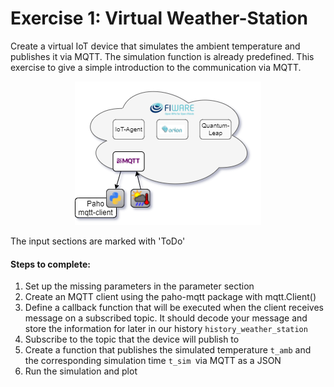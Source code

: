 # Exercise 1: Virtual Weather-Station

Create a virtual IoT device that simulates the ambient temperature and
publishes it via MQTT. The simulation function is already predefined.
This exercise to give a simple introduction to the communication via MQTT.

<div style="text-align: center;">
  <img src="https://raw.githubusercontent.com/RWTH-EBC/FiLiP/139-Add-images-to-tutorials/tutorials/ngsi_v2/e1_virtual_weatherstation/tutorials_ngsi_v2-Exercise1.drawio.png" alt="Virtual Weather Station"/>
</div>

The input sections are marked with 'ToDo'

#### Steps to complete:
1. Set up the missing parameters in the parameter section
2. Create an MQTT client using the paho-mqtt package with mqtt.Client()
3. Define a callback function that will be executed when the client
   receives message on a subscribed topic. It should decode your message
   and store the information for later in our history
   `history_weather_station`
4. Subscribe to the topic that the device will publish to
5. Create a function that publishes the simulated temperature `t_amb` and
   the corresponding simulation time `t_sim `via MQTT as a JSON
6. Run the simulation and plot